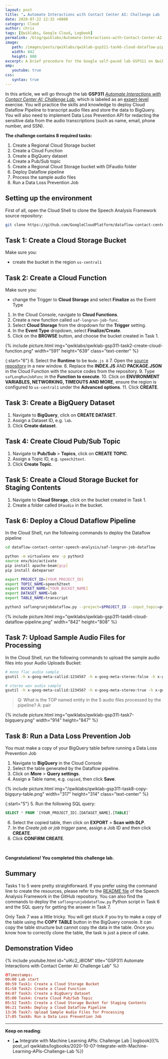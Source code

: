 ```yaml
---
layout: post
title: "☁ Automate Interactions with Contact Center AI: Challenge Lab | logbook"
date: 2020-07-22 12:32 +0800
category: Cloud
author: chris
tags: [Qwiklabs, Google Cloud, Logbook]
permalink: /blog/qwiklabs/Automate-Interactions-with-Contact-Center-AI-Challenge-Lab
image: 
   path: /images/posts/qwiklabs/qwiklab-gsp311-task6-cloud-dataflow-pipeline.png
   width: 842
   height: 808
excerpt: A brief procedure for the Google self-paced lab GSP311 on Qwiklabs.
amp:
   youtube: true
css:
   syntax: true
---
```


In this article, we will go through the lab **GSP311** _[Automate Interactions with Contact Center AI: Challenge Lab](https://www.qwiklabs.com/focuses/12008?parent=catalog)_, which is labeled as an [expert-level](https://www.qwiklabs.com/quests/127) exercise. You will practice the skills and knowledge to deploy Cloud Dataflow Pipeline to transcript audio files and store the data to BigQuery. You will also need to implement Data Loss Prevention API for redacting the sensitive data from the audio transcriptions (such as name, email, phone number, and SSN).

**The challenge contains 8 required tasks:**

1. Create a Regional Cloud Storage bucket
1. Create a Cloud Function
1. Create a BigQuery dataset
1. Create a Pub/Sub topic
1. Create a Regional Cloud Storage bucket with DFaudio folder
1. Deploy Dataflow pipeline
1. Process the sample audio files
1. Run a Data Loss Prevention Job

## Setting up the environment

First of all, open the Cloud Shell to clone the Speech Analysis Framework source repository:

```bash
git clone https://github.com/GoogleCloudPlatform/dataflow-contact-center-speech-analysis.git
```

## Task 1: Create a Cloud Storage Bucket

Make sure you:
- create the bucket in the region `us-central1`

## Task 2: Create a Cloud Function

Make sure you:
- change the Trigger to **Cloud Storage** and select **Finalize** as the Event Type

1. In the Cloud Console, navigate to **Cloud Functions**.
2. Create a new function called `saf-longrun-job-func`.
3. Select **Cloud Storage** from the dropdown for the **Trigger** setting.
4. In the **Event Type** dropdown, select **Finalize/Create**.
5. Click on the **BROWSE** button, and choose the bucket created in Task 1.

{% include picture.html img="qwiklabs/qwiklab-gsp311-task2-create-cloud-function.png" width="591" height="639" class="text-center" %}

{:start="6"}
6. Select the **Runtime** to be `Node.js 8`
7. Open the [source repository](https://github.com/GoogleCloudPlatform/dataflow-contact-center-speech-analysis/tree/master/saf-longrun-job-func) in a new window.
8. Replace the **INDEX.JS** AND **PACKAGE.JSON** in the Cloud Function with the source codes from the repository.
9. Type `safLongRunJobFunc` in the **Function to execute**.
10. Click on **ENVIRONMENT VARIABLES, NETWORKING, TIMEOUTS AND MORE**, ensure the region is configured to `us-central1` under the **Advanced options**.
11. Click **CREATE**.

## Task 3: Create a BigQuery Dataset

1. Navigate to **BigQuery**, click on **CREATE DATASET**.
2. Assign a Dataset ID, e.g. `lab`.
3. Click **Create dataset**.

## Task 4: Create Cloud Pub/Sub Topic

1. Navigate to **Pub/Sub** > **Topics**, click on **CREATE TOPIC**.
2. Assign a Topic ID, e.g. `speech2text`.
3. Click **Create Topic**.

## Task 5: Create a Cloud Storage Bucket for Staging Contents

1. Navigate to **Cloud Storage**, click on the bucket created in Task 1.
2. Create a folder called `DFaudio` in the bucket.

## Task 6: Deploy a Cloud Dataflow Pipeline

In the Cloud Shell, run the following commands to deploy the Dataflow pipeline

```bash
cd dataflow-contact-center-speech-analysis/saf-longrun-job-dataflow

python -m virtualenv env -p python3
source env/bin/activate
pip install apache-beam[gcp]
pip install dateparser

export PROJECT_ID=[YOUR_PROJECT_ID]
export TOPIC_NAME=speech2text
export BUCKET_NAME=[YOUR_BUCKET_NAME]
export DATASET_NAME=lab
export TABLE_NAME=transcript

python3 saflongrunjobdataflow.py --project=$PROJECT_ID --input_topic=projects/$PROJECT_ID/topics/$TOPIC_NAME --runner=DataflowRunner --region=us-central1 --temp_location=gs://$BUCKET_NAME/tmp --output_bigquery=$DATASET_NAME.$TABLE_NAME --requirements_file="requirements.txt"
```

{% include picture.html img="qwiklabs/qwiklab-gsp311-task6-cloud-dataflow-pipeline.png" width="842" height="808" %}

## Task 7: Upload Sample Audio Files for Processing

In the Cloud Shell, run the following commands to upload the sample audio files into your Audio Uploads Bucket:

```bash
# mono flac audio sample
gsutil -h x-goog-meta-callid:1234567 -h x-goog-meta-stereo:false -h x-goog-meta-pubsubtopicname:$TOPIC_NAME -h x-goog-meta-year:2019 -h x-goog-meta-month:11 -h x-goog-meta-day:06 -h x-goog-meta-starttime:1116 cp gs://qwiklabs-bucket-gsp311/speech_commercial_mono.flac gs://$BUCKET_NAME

# stereo wav audio sample
gsutil -h x-goog-meta-callid:1234567 -h x-goog-meta-stereo:true -h x-goog-meta-pubsubtopicname:$TOPIC_NAME -h x-goog-meta-year:2019 -h x-goog-meta-month:11 -h x-goog-meta-day:06 -h x-goog-meta-starttime:1116 cp gs://qwiklabs-bucket-gsp311/speech_commercial_stereo.wav gs://$BUCKET_NAME
```

> Q: What is the TOP named entity in the 5 audio files processed by the pipeline?
> A: pair

{% include picture.html img="qwiklabs/qwiklab-gsp311-task7-bigquery.png" width="914" height="847" %}

## Task 8: Run a Data Loss Prevention Job

You must make a copy of your BigQuery table before running a Data Loss Prevention Job

1. Navigate to **BigQuery** in the Cloud Console
2. Select the table generated by the Dataflow pipeline.
3. Click on **More** > **Query settings**.
4. Assign a Table name, e.g. `copied`, then click **Save**.

{% include picture.html img="/qwiklabs/qwiklab-gsp311-task8-copy-bigqury-table.png" width="317" height="314" class="text-center" %}

{:start="5"}
5. Run the following SQL query:

   ```sql
   SELECT * FROM `[YOUR_PROJECT_ID].[DATASET_NAME].[TABLE]`
   ```

6. Select the copied table, then click on **EXPORT** > **Scan with DLP**.
7. In the _Create job or job trigger_ pane, assign a Job ID and then click **CREATE**.
8. Click **CONFIRM CREATE**.

<br/>

**Congratulations! You completed this challenge lab.**

## Summary

Tasks 1 to 5 were pretty straightforward. If you prefer using the command line to create the resources, please refer to the [README file](https://github.com/GoogleCloudPlatform/dataflow-contact-center-speech-analysis) of the Speech Analysis Framework in the GitHub repository. You can also find the commands to deploy the `saflongrunjobdataflow.py` Python script in Task 6 and the SQL query for getting the answer in Task 7.

Only Task 7 was a little tricky. You will get stuck if you try to make a copy of the table using the **COPY TABLE** button in the BigQuery console. It can copy the table structure but cannot copy the data in the table. Once you know how to correctly clone the table, the task is just a piece of cake.

## Demonstration Video

{% include youtube.html id="uiKc2_i8IOM" title="GSP311 Automate Interactions with Contact Center AI: Challenge Lab" %}

```conf
⏱Timestamps:
00:00 Lab start
00:59 Task1: Create a Cloud Storage Bucket
01:58 Task2: Create a Cloud Function
04:07 Task3: Create a BigQuery Dataset
05:00 Task4: Create Cloud Pub/Sub Topic
05:52 Task5: Create a Cloud Storage Bucket for Staging Contents
06:21 Task6: Deploy a Cloud Dataflow Pipeline
13:36 Task7: Upload Sample Audio Files for Processing
17:05 Task8: Run a Data Loss Prevention Job
```

* * *

**Keep on reading**:

- [☁ Integrate with Machine Learning APIs: Challenge Lab \| logbook]({% post_url qwiklabs/logbooks/2020-10-07-Integrate-with-Machine-Learning-APIs-Challenge-Lab %})